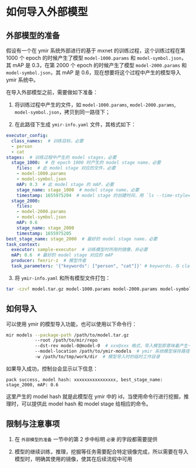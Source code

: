 # 如何导入外部模型

## 外部模型的准备

假设有一个在 ymir 系统外部进行的基于 mxnet 的训练过程，这个训练过程在第 1000 个 epoch 的时候产生了模型 `model-1000.params` 和 `model-symbol.json`，其 mAP 是 0.3，在第 2000 个 epoch 的时候产生了模型 `model-2000.params` 和 `model-symbol.json`，其 mAP 是 0.6，现在想要将这个过程中产生的模型导入 ymir 系统中。

在导入外部模型之前，需要做如下准备：

1. 将训练过程中产生的文件，如 `model-1000.params`, `model-2000.params`, `model-symbol.json`，拷贝到同一路径下；

2. 在此路径下生成 `ymir-info.yaml` 文件，其格式如下：

``` yaml
executor_config:
  class_names:  # 训练目标，必要
  - person
  - cat
stages:  # 训练过程中产生的 model stages，必要
  stage_1000:  # 在 epoch 1000 时产生的 model stage name，必要
    files:  # 此 model stage 对应的文件，必要
    - model-1000.params
    - model-symbol.json
    mAP: 0.3  # 此 model stage 的 mAP，必要
    stage_name: stage_1000  # model stage name，必要
    timestamp: 1655975204  # model stage 的创建时间，用 `ls --time-style=+%s -l` 取得文件创建时间，必要
  stage_2000:
    files:
    - model-2000.params
    - model-symbol.json
    mAP: 0.6
    stage_name: stage_2000
    timestamp: 1655975205
best_stage_name: stage_2000  # 最好的 model stage name，必要
task_context:
  executor: sample-executor  # 训练模型时所用的镜像，非必要
  mAP: 0.6  # 最好的 model stage 对应的 mAP
  producer: fenrir-z  # 模型作者
  task_parameters: '{"keywords": ["person", "cat"]}' # keywords，与 class_names 一致
```

3. 将 `ymir-info.yaml` 和所有模型文件打包：

``` bash
tar -czvf model.tar.gz model-1000.params model-2000.params model-symbol.json ymir-info.yaml
```

## 如何导入

可以使用 ymir 的模型导入功能，也可以使用以下命令行：

``` bash
mir models --package-path /path/to/model.tar.gz
           --root /path/to/mir/repo
           --dst-rev model-0@model-0  # xxx@xxx 格式，导入模型即意味着产生一个新的模型分支
           --model-location /path/to/ymir-models  # ymir 系统模型保存路径
           -w /path/to/tmp/work/dir  # 模型导入时的临时工作目录
```

如果导入成功，控制台会显示以下信息：

``` plain
pack success, model hash: xxxxxxxxxxxxxxxx, best_stage_name: stage_2000, mAP: 0.6
```

这里产生的 model hash 就是此模型在 ymir 中的 id，当使用命令行进行挖掘，推理时，可以提供此 model hash 和 model stage 给相应的命令。

## 限制与注意事项

1. 在 `外部模型的准备` 一节中的第 2 步中标明 `必要` 的字段都需要提供

2. 模型的继续训练，推理，挖掘等任务需要配合特定镜像完成，所以需要在导入模型时，明确其使用的镜像，使其在后续流程中可用
